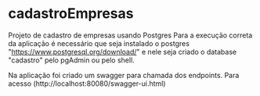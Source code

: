 # cadastroEmpresas

Projeto de cadastro de empresas usando Postgres
Para a execução correta da aplicação é necessário que seja instalado o postgres "https://www.postgresql.org/download/" e 
nele seja criado o database "cadastro" pelo pgAdmin ou pelo shell.

Na aplicação foi criado um swagger para chamada dos endpoints. Para acesso (http://localhost:80080/swagger-ui.html)
